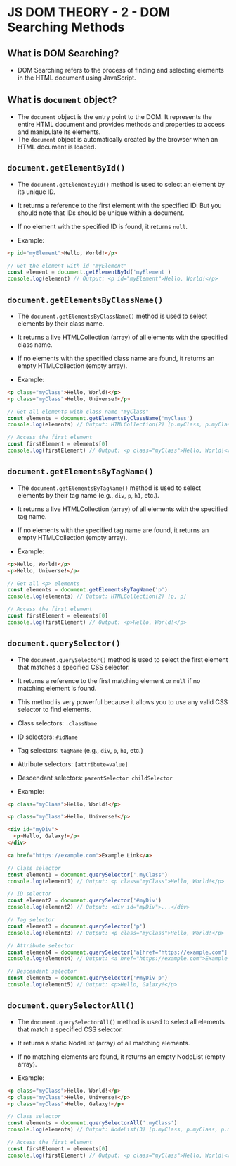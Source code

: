 # JS DOM THEORY - 2 - DOM Searching Methods

## What is DOM Searching?

- DOM Searching refers to the process of finding and selecting elements in the HTML document using JavaScript.

## What is `document` object?

- The `document` object is the entry point to the DOM. It represents the entire HTML document and provides methods and properties to access and manipulate its elements.
- The `document` object is automatically created by the browser when an HTML document is loaded.

## `document.getElementById()`

- The `document.getElementById()` method is used to select an element by its unique ID.
- It returns a reference to the first element with the specified ID. But you should note that IDs should be unique within a document.
- If no element with the specified ID is found, it returns `null`.

- Example:

```html
<p id="myElement">Hello, World!</p>
```

```javascript
// Get the element with id "myElement"
const element = document.getElementById('myElement')
console.log(element) // Output: <p id="myElement">Hello, World!</p>
```

## `document.getElementsByClassName()`

- The `document.getElementsByClassName()` method is used to select elements by their class name.
- It returns a live HTMLCollection (array) of all elements with the specified class name.
- If no elements with the specified class name are found, it returns an empty HTMLCollection (empty array).

- Example:

```html
<p class="myClass">Hello, World!</p>
<p class="myClass">Hello, Universe!</p>
```

```javascript
// Get all elements with class name "myClass"
const elements = document.getElementsByClassName('myClass')
console.log(elements) // Output: HTMLCollection(2) [p.myClass, p.myClass]

// Access the first element
const firstElement = elements[0]
console.log(firstElement) // Output: <p class="myClass">Hello, World!</p>
```

## `document.getElementsByTagName()`

- The `document.getElementsByTagName()` method is used to select elements by their tag name (e.g., `div`, `p`, `h1`, etc.).
- It returns a live HTMLCollection (array) of all elements with the specified tag name.
- If no elements with the specified tag name are found, it returns an empty HTMLCollection (empty array).

- Example:

```html
<p>Hello, World!</p>
<p>Hello, Universe!</p>
```

```javascript
// Get all <p> elements
const elements = document.getElementsByTagName('p')
console.log(elements) // Output: HTMLCollection(2) [p, p]

// Access the first element
const firstElement = elements[0]
console.log(firstElement) // Output: <p>Hello, World!</p>
```

## `document.querySelector()`

- The `document.querySelector()` method is used to select the first element that matches a specified CSS selector.
- It returns a reference to the first matching element or `null` if no matching element is found.
- This method is very powerful because it allows you to use any valid CSS selector to find elements.

- Class selectors: `.className`

- ID selectors: `#idName`

- Tag selectors: `tagName` (e.g., `div`, `p`, `h1`, etc.)

- Attribute selectors: `[attribute=value]`

- Descendant selectors: `parentSelector childSelector`

- Example:

```html
<p class="myClass">Hello, World!</p>

<p class="myClass">Hello, Universe!</p>

<div id="myDiv">
  <p>Hello, Galaxy!</p>
</div>

<a href="https://example.com">Example Link</a>
```

```javascript
// Class selector
const element1 = document.querySelector('.myClass')
console.log(element1) // Output: <p class="myClass">Hello, World!</p>

// ID selector
const element2 = document.querySelector('#myDiv')
console.log(element2) // Output: <div id="myDiv">...</div>

// Tag selector
const element3 = document.querySelector('p')
console.log(element3) // Output: <p class="myClass">Hello, World!</p>

// Attribute selector
const element4 = document.querySelector('a[href="https://example.com"]')
console.log(element4) // Output: <a href="https://example.com">Example Link</a>

// Descendant selector
const element5 = document.querySelector('#myDiv p')
console.log(element5) // Output: <p>Hello, Galaxy!</p>
```

## `document.querySelectorAll()`

- The `document.querySelectorAll()` method is used to select all elements that match a specified CSS selector.
- It returns a static NodeList (array) of all matching elements.
- If no matching elements are found, it returns an empty NodeList (empty array).

- Example:

```html
<p class="myClass">Hello, World!</p>
<p class="myClass">Hello, Universe!</p>
<p class="myClass">Hello, Galaxy!</p>
```

```javascript
// Class selector
const elements = document.querySelectorAll('.myClass')
console.log(elements) // Output: NodeList(3) [p.myClass, p.myClass, p.myClass]

// Access the first element
const firstElement = elements[0]
console.log(firstElement) // Output: <p class="myClass">Hello, World!</p>
```
